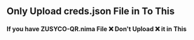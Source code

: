 ## Only Upload creds.json File in To This
#### If you have ZUSYCO-QR.nima File ❌ Don't Upload ❌ it in This
